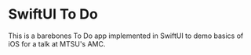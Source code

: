 # SwiftUI To Do
This is a barebones To Do app implemented in SwiftUI to demo basics of iOS for a talk at MTSU's
AMC.
